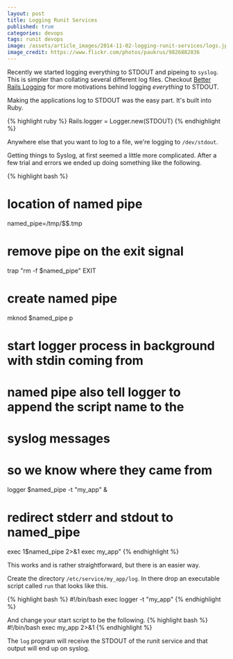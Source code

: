 ```yaml
---
layout: post
title: Logging Runit Services
published: true
categories: devops
tags: runit devops
image: /assets/article_images/2014-11-02-logging-runit-services/logs.jpg
image_credit: https://www.flickr.com/photos/paukrus/9826882836
---
```


Recently we started logging everything to STDOUT and pipeing to `syslog`.  This is simpler than collating several different log files.  Checkout [Better Rails Logging](https://pooreffort.com/blog/better-rails-logging/) for more motivations behind logging _everything_ to STDOUT.

Making the applications log to STDOUT was the easy part. It's built into Ruby.

{% highlight ruby %}
Rails.logger = Logger.new(STDOUT)
{% endhighlight %}

Anywhere else that you want to log to a file, we're logging to `/dev/stdout`.

Getting things to Syslog, at first seemed a little more complicated. After a few trial and errors we ended up doing something like the following.

{% highlight bash %}
# location of named pipe
named_pipe=/tmp/$$.tmp

# remove pipe on the exit signal
trap "rm -f $named_pipe" EXIT

# create named pipe
mknod $named_pipe p

# start logger process in background with stdin coming from
# named pipe also tell logger to append the script name to the
# syslog messages

# so we know where they came from
logger $named_pipe -t "my_app" &

# redirect stderr and stdout to named_pipe
exec 1$named_pipe 2>&1
exec my_app"
{% endhighlight %}

This works and is rather straightforward, but there is an easier way.

Create the directory `/etc/service/my_app/log`. In there drop an executable script called `run` that looks like this.

{% highlight bash %}
#!/bin/bash
exec logger -t "my_app"
{% endhighlight %}

And change your start script to be the following.
{% highlight bash %}
#!/bin/bash
exec my_app 2>&1
{% endhighlight %}

The `log` program will receive the STDOUT of the runit service and that output will end up on syslog.

